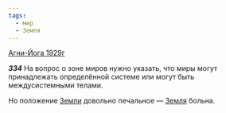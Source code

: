 ```yaml
---
tags:
  - мир
  - Земля
---
```


[Агни-Йога 1929г](https://127.0.0.1:4002/agni/1929)

___334___
На вопрос о зоне миров нужно указать, что миры могут принадлежать определённой системе или могут быть междусистемными телами.   

Но положение [Земли](../../../tags/#[Земля](../../../tags/#Земля)) довольно печальное — [Земля](../../../tags/#Земля) больна.